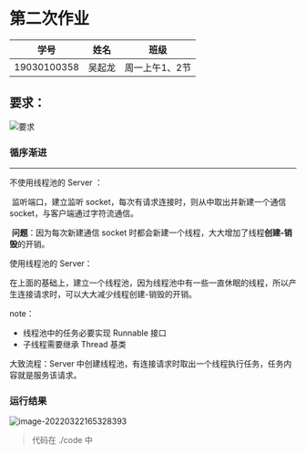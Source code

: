 # 第二次作业

| 学号        | 姓名   | 班级           |
| ----------- | ------ | -------------- |
| 19030100358 | 吴起龙 | 周一上午1、2节 |



## 要求：

![要求](https://s2.loli.net/2022/03/22/ouV8XEStgw3rMdU.jpg)



### 循序渐进

---

不使用线程池的 Server ：

​		监听端口，建立监听 socket，每次有请求连接时，则从中取出并新建一个通信 socket，与客户端通过字符流通信。

​		**问题**：因为每次新建通信 socket 时都会新建一个线程，大大增加了线程**创建-销毁**的开销。



使用线程池的 Server：

​		在上面的基础上，建立一个线程池，因为线程池中有一些一直休眠的线程，所以产生连接请求时，可以大大减少线程创建-销毁的开销。

note：

- 线程池中的任务必要实现 Runnable 接口
- 子线程需要继承 Thread 基类



大致流程：Server 中创建线程池，有连接请求时取出一个线程执行任务，任务内容就是服务该请求。

### 运行结果

![image-20220322165328393](https://s2.loli.net/2022/03/22/8bGDCmWQSehPlsi.png)



> 代码在 ./code 中